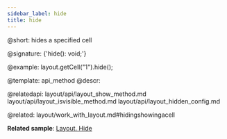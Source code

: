 ```yaml
---
sidebar_label: hide
title: hide
---          
```


@short: hides a specified cell

@signature: {'hide(): void;'}

@example:
layout.getCell("1").hide();

@template: api_method
@descr:

@relatedapi:
layout/api/layout_show_method.md
layout/api/layout_isvisible_method.md
layout/api/layout_hidden_config.md

@related: layout/work_with_layout.md#hidingshowingacell

**Related sample**: [Layout. Hide](https://snippet.dhtmlx.com/u0jd8ah3)
